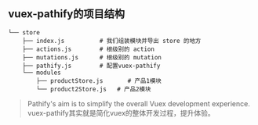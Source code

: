 ## vuex-pathify的项目结构

```
└── store
    ├── index.js          # 我们组装模块并导出 store 的地方
    ├── actions.js        # 根级别的 action
    ├── mutations.js      # 根级别的 mutation
    ├── pathify.js        # 配置vuex-pathify
    └── modules
        ├── productStore.js       # 产品1模块
        └── product2Store.js   # 产品2模块
```

> Pathify's aim is to simplify the overall Vuex development experience.  
> vuex-pathify其实就是简化vuex的整体开发过程，提升体验。


